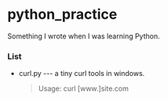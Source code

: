 # python_practice
Something I wrote when I was learning Python.

### List

- curl.py --- a tiny curl tools in windows.

    > Usage: curl [www.]site.com   

